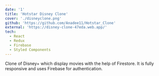 ```yaml
---
date: '1'
title: 'Hotstar Disney Clone'
cover: './disneyclone.png'
github: 'https://github.com/Anadee11/Hotstar_Clone'
external: 'https://disney-clone-47eda.web.app/'
tech:
  - React
  - Redux
  - Firebase
  - Styled Components
---
```


Clone of Disney+ which display movies with the help of Firestore. It is fully responsive and uses Firebase for authentication.
